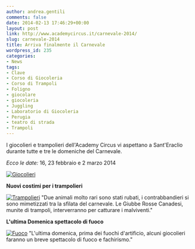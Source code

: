 ```yaml
---
author: andrea.gentili
comments: false
date: 2014-02-13 17:46:29+00:00
layout: post
link: http://www.academycircus.it/carnevale-2014/
slug: carnevale-2014
title: Arriva finalmente il Carnevale
wordpress_id: 235
categories:
- News
tags:
- Clave
- Corso di Giocoleria
- Corso di Trampoli
- Foligno
- giocolare
- giocoleria
- Juggling
- Laboratorio di Giocoleria
- Perugia
- teatro di strada
- Trampoli
---
```


I giocolieri e trampolieri dell'Academy Circus vi aspettano a Sant'Eraclio durante tutte e tre le domeniche del Carnevale.

_Ecco le date:_ 16, 23 febbraio e 2 marzo 2014
<!-- more -->
[![Giocolieri](http://www.academycircus.it/wp-content/uploads/2014/02/Giocolieri-450x450.jpg)](http://www.academycircus.it/wp-content/uploads/2014/02/Giocolieri.jpg)



**Nuovi costimi per i trampolieri**

[![Trampolieri](http://www.academycircus.it/wp-content/uploads/2014/02/Trampoli-450x450.jpg)](http://www.academycircus.it/wp-content/uploads/2014/02/Trampoli.jpg)
"Due animali molto rari sono stati rubati, i contrabbandieri si sono mimetizzati tra la sfilata del carnevale. Le Giubbe Rosse Canadesi, munite di trampoli, interverranno per catturare i malviventi."



**L'ultima Domenica spettacolo di fuoco**

[![Fuoco](http://www.academycircus.it/wp-content/uploads/2014/02/Fuoco-450x300.jpg)](http://www.academycircus.it/wp-content/uploads/2014/02/Fuoco.jpg)
"L'ultima domenica, prima dei fuochi d'artificio, alcuni giocolieri faranno un breve spettacolo di fuoco e fachirismo."
